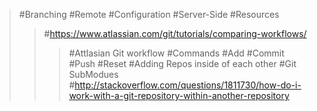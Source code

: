 >#Branching
>#Remote
>#Configuration
>#Server-Side
>#Resources
>>#https://www.atlassian.com/git/tutorials/comparing-workflows/
>>>#Attlasian Git workflow
>#Commands
>>#Add
>>#Commit
>>#Push
>>#Reset
>#Adding Repos inside of each other
>>#Git SubModues
>>>#http://stackoverflow.com/questions/1811730/how-do-i-work-with-a-git-repository-within-another-repository
